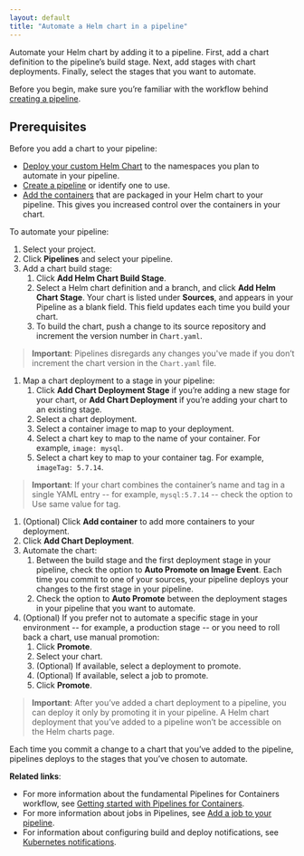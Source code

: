 ```yaml
---
layout: default
title: "Automate a Helm chart in a pipeline"
---
```


Automate your Helm chart by adding it to a pipeline. First, add a chart definition to the pipeline’s build stage. Next, add stages with chart deployments. Finally, select the stages that you want to automate.   

Before you begin, make sure you’re familiar with the workflow behind [creating a pipeline](./pipeline-set-up.html).

## Prerequisites

Before you add a chart to your pipeline:
* [Deploy your custom Helm Chart](./helm-chart-custom.html) to the namespaces you plan to automate in your pipeline.
* [Create a pipeline](./pipeline-set-up.html) or identify one to use.
* [Add the containers](./pipeline-set-up.html) that are packaged in your Helm chart to your pipeline. This gives you increased control over the containers in your chart.

To automate your pipeline:
1. Select your project.
1. Click **Pipelines** and select your pipeline.
1. Add a chart build stage:
   1. Click **Add Helm Chart Build Stage**.
   1. Select a Helm chart definition and a branch, and click **Add Helm Chart Stage**. Your chart is listed under **Sources**, and appears in your Pipeline as a blank field. This field updates each time you build your chart.
   1. To build the chart, push a change to its source repository and increment the version number in `Chart.yaml`.
> **Important**: Pipelines disregards any changes you've made if you don’t increment the chart version in the `Chart.yaml` file.
1. Map a chart deployment to a stage in your pipeline:
   1. Click **Add Chart Deployment Stage** if you’re adding a new stage for your chart, or **Add Chart Deployment** if you’re adding your chart to an existing stage.
   1. Select a chart deployment.
   1. Select a container image to map to your deployment.
   1. Select a chart key to map to the name of your container. For example, `image: mysql`.
   1. Select a chart key to map to your container tag. For example, `imageTag: 5.7.14`.
> **Important**: If your chart combines the container’s name and tag in a single YAML entry -- for example, `mysql:5.7.14` -- check the option to Use same value for tag.  
   1. (Optional) Click **Add container** to add more containers to your deployment.
   1. Click **Add Chart Deployment**.
1. Automate the chart:
   1. Between the build stage and the first deployment stage in your pipeline, check the option to **Auto Promote on Image Event**. Each time you commit to one of your sources, your pipeline deploys your changes to the first stage in your pipeline.
   1. Check the option to **Auto Promote** between the deployment stages in your pipeline that you want to automate.
1. (Optional) If you prefer not to automate a specific stage in your environment -- for example, a production stage -- or you need to roll back a chart, use manual promotion: 
   1. Click **Promote**.
   1. Select your chart.
   1. (Optional) If available, select a deployment to promote.
   1. (Optional) If available, select a job to promote. 
   1. Click **Promote**.
> **Important**: After you’ve added a chart deployment to a pipeline, you can deploy it only by promoting it in your pipeline. A Helm chart deployment that you’ve added to a pipeline won’t be accessible on the Helm charts page.

Each time you commit a change to a chart that you’ve added to the pipeline, pipelines deploys to the stages that you’ve chosen to automate.

**Related links**:
* For more information about the fundamental Pipelines for Containers workflow, see [Getting started with Pipelines for Containers](./gs_overview.html).  
* For more information about jobs in Pipelines, see [Add a job to your pipeline](./pipeline-add-job.html). 
* For information about configuring build and deploy notifications, see [Kubernetes notifications](./notification.html).
